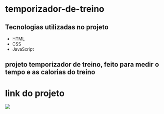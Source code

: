 # temporizador-de-treino
## Tecnologias utilizadas no projeto
* HTML
* CSS
* JavaScript
## projeto temporizador de treino, feito para medir o tempo e as calorias do treino
# link do projeto
   <a href="https://anna-hub19.github.io/temporizador-de-treino/" target="_blank"><img src="https://img.shields.io/badge/-temporizador_de_treino-purple?style=for-the-badge&logo=aluraplayo&logoColor=white"></a>
